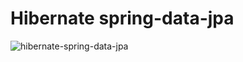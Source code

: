 # Hibernate spring-data-jpa  

![hibernate-spring-data-jpa](https://user-images.githubusercontent.com/22514083/111009397-83215c00-8361-11eb-9f1e-3d562f99c14c.png)
